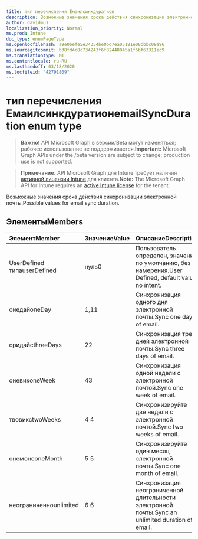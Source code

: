 ```yaml
---
title: тип перечисления Емаилсинкдуратион
description: Возможные значения срока действия синхронизации электронной почты.
author: davidmu1
localization_priority: Normal
ms.prod: Intune
doc_type: enumPageType
ms.openlocfilehash: a9e0befe5e34354be0bd7ea05181e08bbbc09a96
ms.sourcegitcommit: b38fd4c8c734243f6f82448045a1f6bf63311ec9
ms.translationtype: MT
ms.contentlocale: ru-RU
ms.lasthandoff: 03/18/2020
ms.locfileid: "42791809"
---
```

# <a name="emailsyncduration-enum-type"></a><span data-ttu-id="13f76-103">тип перечисления Емаилсинкдуратион</span><span class="sxs-lookup"><span data-stu-id="13f76-103">emailSyncDuration enum type</span></span>

> <span data-ttu-id="13f76-104">**Важно!** API Microsoft Graph в версии/Beta могут изменяться; рабочее использование не поддерживается.</span><span class="sxs-lookup"><span data-stu-id="13f76-104">**Important:** Microsoft Graph APIs under the /beta version are subject to change; production use is not supported.</span></span>

> <span data-ttu-id="13f76-105">**Примечание.** API Microsoft Graph для Intune требует наличия [активной лицензии Intune](https://go.microsoft.com/fwlink/?linkid=839381) для клиента.</span><span class="sxs-lookup"><span data-stu-id="13f76-105">**Note:** The Microsoft Graph API for Intune requires an [active Intune license](https://go.microsoft.com/fwlink/?linkid=839381) for the tenant.</span></span>

<span data-ttu-id="13f76-106">Возможные значения срока действия синхронизации электронной почты.</span><span class="sxs-lookup"><span data-stu-id="13f76-106">Possible values for email sync duration.</span></span>

## <a name="members"></a><span data-ttu-id="13f76-107">Элементы</span><span class="sxs-lookup"><span data-stu-id="13f76-107">Members</span></span>
|<span data-ttu-id="13f76-108">Элемент</span><span class="sxs-lookup"><span data-stu-id="13f76-108">Member</span></span>|<span data-ttu-id="13f76-109">Значение</span><span class="sxs-lookup"><span data-stu-id="13f76-109">Value</span></span>|<span data-ttu-id="13f76-110">Описание</span><span class="sxs-lookup"><span data-stu-id="13f76-110">Description</span></span>|
|:---|:---|:---|
|<span data-ttu-id="13f76-111">UserDefined типа</span><span class="sxs-lookup"><span data-stu-id="13f76-111">userDefined</span></span>|<span data-ttu-id="13f76-112">нуль</span><span class="sxs-lookup"><span data-stu-id="13f76-112">0</span></span>|<span data-ttu-id="13f76-113">Пользователь определен, значение по умолчанию, без намерения.</span><span class="sxs-lookup"><span data-stu-id="13f76-113">User Defined, default value, no intent.</span></span>|
|<span data-ttu-id="13f76-114">онедай</span><span class="sxs-lookup"><span data-stu-id="13f76-114">oneDay</span></span>|<span data-ttu-id="13f76-115">1,1</span><span class="sxs-lookup"><span data-stu-id="13f76-115">1</span></span>|<span data-ttu-id="13f76-116">Синхронизация одного дня электронной почты.</span><span class="sxs-lookup"><span data-stu-id="13f76-116">Sync one day of email.</span></span>|
|<span data-ttu-id="13f76-117">сридайс</span><span class="sxs-lookup"><span data-stu-id="13f76-117">threeDays</span></span>|<span data-ttu-id="13f76-118">2</span><span class="sxs-lookup"><span data-stu-id="13f76-118">2</span></span>|<span data-ttu-id="13f76-119">Синхронизация трех дней электронной почты.</span><span class="sxs-lookup"><span data-stu-id="13f76-119">Sync three days of email.</span></span>|
|<span data-ttu-id="13f76-120">оневик</span><span class="sxs-lookup"><span data-stu-id="13f76-120">oneWeek</span></span>|<span data-ttu-id="13f76-121">4</span><span class="sxs-lookup"><span data-stu-id="13f76-121">3</span></span>|<span data-ttu-id="13f76-122">Синхронизация одной недели с электронной почтой.</span><span class="sxs-lookup"><span data-stu-id="13f76-122">Sync one week of email.</span></span>|
|<span data-ttu-id="13f76-123">твовикс</span><span class="sxs-lookup"><span data-stu-id="13f76-123">twoWeeks</span></span>|<span data-ttu-id="13f76-124">4 </span><span class="sxs-lookup"><span data-stu-id="13f76-124">4</span></span>|<span data-ttu-id="13f76-125">Синхронизируйте две недели с электронной почтой.</span><span class="sxs-lookup"><span data-stu-id="13f76-125">Sync two weeks of email.</span></span>|
|<span data-ttu-id="13f76-126">онемонс</span><span class="sxs-lookup"><span data-stu-id="13f76-126">oneMonth</span></span>|<span data-ttu-id="13f76-127">5 </span><span class="sxs-lookup"><span data-stu-id="13f76-127">5</span></span>|<span data-ttu-id="13f76-128">Синхронизируйте один месяц электронной почты.</span><span class="sxs-lookup"><span data-stu-id="13f76-128">Sync one month of email.</span></span>|
|<span data-ttu-id="13f76-129">неограниченно</span><span class="sxs-lookup"><span data-stu-id="13f76-129">unlimited</span></span>|<span data-ttu-id="13f76-130">6 </span><span class="sxs-lookup"><span data-stu-id="13f76-130">6</span></span>|<span data-ttu-id="13f76-131">Синхронизация неограниченной длительности электронной почты.</span><span class="sxs-lookup"><span data-stu-id="13f76-131">Sync an unlimited duration of email.</span></span>|



